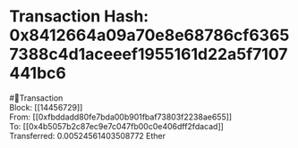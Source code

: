 
Transaction Hash: 0x8412664a09a70e8e68786cf63657388c4d1aceeef1955161d22a5f7107441bc6
====================================================================================
  
#💸Transaction  
Block: [[14456729]]  
From: [[0xfbddadd80fe7bda00b901fbaf73803f2238ae655]]  
To: [[0x4b5057b2c87ec9e7c047fb00c0e406dff2fdacad]]  
Transferred: 0.00524561403508772 Ether